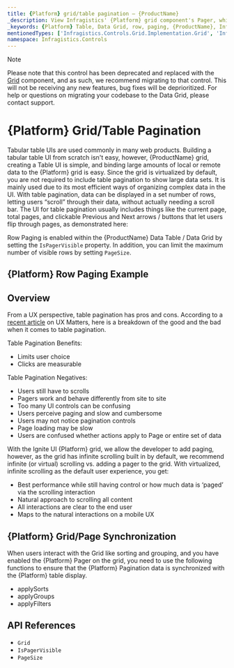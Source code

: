 ```yaml
---
title: {Platform} grid/table pagination – {ProductName} 
_description: View Infragistics' {Platform} grid component's Pager, which was designed to take in an array of data and output portions of that data as a page.
_keywords: {Platform} Table, Data Grid, row, paging, {ProductName}, Infragistics
mentionedTypes: ['Infragistics.Controls.Grid.Implementation.Grid', 'Infragistics.Controls.Grid.Implementation.Column']
namespace: Infragistics.Controls
---
```


<!-- Blazor, WebComponents -->

> [!Note]
Please note that this control has been deprecated and replaced with the [Grid](../data-grid.md) component, and as such, we recommend migrating to that control. This will not be receiving any new features, bug fixes will be deprioritized. For help or questions on migrating your codebase to the Data Grid, please contact support.

<!-- end: Blazor, WebComponents -->

# {Platform} Grid/Table Pagination

Tabular table UIs are used commonly in many web products. Building a tabular table UI from scratch isn't easy, however, {ProductName} grid, creating a Table UI is simple, and binding large amounts of local or remote data to the {Platform} grid is easy.  Since the grid is virtualized by default, you are not required to include table pagination to show large data sets.  It is mainly used due to its most efficient ways of organizing complex data in the UI. With table pagination, data can be displayed in a set number of rows, letting users “scroll” through their data, without actually needing a scroll bar. The UI for table pagination usually includes things like the current page, total pages, and clickable Previous and Next arrows / buttons that let users flip through pages, as demonstrated here:

Row Paging is enabled within the {ProductName} Data Table / Data Grid by setting the `IsPagerVisible` property. In addition, you can limit the maximum number of visible rows by setting `PageSize`.

## {Platform} Row Paging Example

<code-view style="height: 600px"
           data-demos-base-url="{environment:dvDemosBaseUrl}"
           iframe-src="{environment:dvDemosBaseUrl}/grids/data-grid-pager"
           alt="{Platform} Row Paging Example"
           github-src="grids/data-grid/pager">
</code-view>

<div class="divider--half"></div>

## Overview

From a UX perspective, table pagination has pros and cons. According to a [recent article](https://www.uxmatters.com/mt/archives/2018/11/paging-scrolling-and-infinite-scroll.php) on UX Matters, here is a breakdown of the good and the bad when it comes to table pagination.

Table Pagination Benefits:

- Limits user choice
- Clicks are measurable

Table Pagination Negatives:

- Users still have to scrolls
- Pagers work and behave differently from site to site
- Too many UI controls can be confusing
- Users perceive paging and slow and cumbersome
- Users may not notice pagination controls
- Page loading may be slow
- Users are confused whether actions apply to Page or entire set of data

With the Ignite UI {Platform} grid, we allow the developer to add paging, however, as the grid has infinite scrolling built in by default, we recommend infinite (or virtual) scrolling vs. adding a pager to the grid.  With virtualized, infinite scrolling as the default user experience, you get:

- Best performance while still having control or how much data is ‘paged’ via the scrolling interaction
- Natural approach to scrolling all content
- All interactions are clear to the end user
- Maps to the natural interactions on a mobile UX

## {Platform} Grid/Page Synchronization

When users interact with the Grid like sorting and grouping, and you have enabled the {Platform} Pager on the grid, you need to use the following functions to ensure that the {Platform} Pagination data is synchronized with the {Platform} table display.

- applySorts
- applyGroups
- applyFilters

## API References

 - `Grid`
 - `IsPagerVisible`
 - `PageSize`